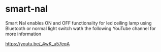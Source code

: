 # smart-nal
Smart Nal enables ON and OFF functionality for led ceiling lamp using Bluetooth or normal light switch
wath the following YouTube channel for more information

https://youtu.be/_4wK_u57eqA
